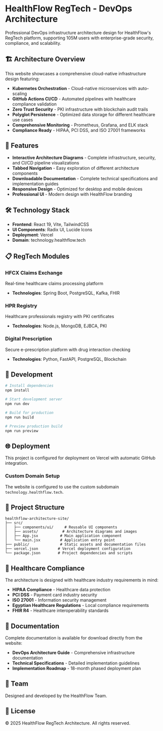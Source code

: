 # HealthFlow RegTech - DevOps Architecture

Professional DevOps infrastructure architecture design for HealthFlow's RegTech platform, supporting 105M users with enterprise-grade security, compliance, and scalability.

## 🏗️ Architecture Overview

This website showcases a comprehensive cloud-native infrastructure design featuring:

- **Kubernetes Orchestration** - Cloud-native microservices with auto-scaling
- **GitHub Actions CI/CD** - Automated pipelines with healthcare compliance validation
- **Zero Trust Security** - PKI infrastructure with blockchain audit trails
- **Polyglot Persistence** - Optimized data storage for different healthcare use cases
- **Comprehensive Monitoring** - Prometheus, Grafana, and ELK stack
- **Compliance Ready** - HIPAA, PCI DSS, and ISO 27001 frameworks

## 🚀 Features

- **Interactive Architecture Diagrams** - Complete infrastructure, security, and CI/CD pipeline visualizations
- **Tabbed Navigation** - Easy exploration of different architecture components
- **Downloadable Documentation** - Complete technical specifications and implementation guides
- **Responsive Design** - Optimized for desktop and mobile devices
- **Professional UI** - Modern design with HealthFlow branding

## 🛠️ Technology Stack

- **Frontend**: React 19, Vite, TailwindCSS
- **UI Components**: Radix UI, Lucide Icons
- **Deployment**: Vercel
- **Domain**: technology.healthflow.tech

## 📋 RegTech Modules

### HFCX Claims Exchange
Real-time healthcare claims processing platform
- **Technologies**: Spring Boot, PostgreSQL, Kafka, FHIR

### HPR Registry
Healthcare professionals registry with PKI certificates
- **Technologies**: Node.js, MongoDB, EJBCA, PKI

### Digital Prescription
Secure e-prescription platform with drug interaction checking
- **Technologies**: Python, FastAPI, PostgreSQL, Blockchain

## 🔧 Development

```bash
# Install dependencies
npm install

# Start development server
npm run dev

# Build for production
npm run build

# Preview production build
npm run preview
```

## 🌐 Deployment

This project is configured for deployment on Vercel with automatic GitHub integration.

### Custom Domain Setup
The website is configured to use the custom subdomain `technology.healthflow.tech`.

## 📁 Project Structure

```
healthflow-architecture-site/
├── src/
│   ├── components/ui/     # Reusable UI components
│   ├── assets/           # Architecture diagrams and images
│   ├── App.jsx          # Main application component
│   └── main.jsx         # Application entry point
├── public/              # Static assets and documentation files
├── vercel.json         # Vercel deployment configuration
└── package.json        # Project dependencies and scripts
```

## 🏥 Healthcare Compliance

The architecture is designed with healthcare industry requirements in mind:

- **HIPAA Compliance** - Healthcare data protection
- **PCI DSS** - Payment card industry security
- **ISO 27001** - Information security management
- **Egyptian Healthcare Regulations** - Local compliance requirements
- **FHIR R4** - Healthcare interoperability standards

## 📖 Documentation

Complete documentation is available for download directly from the website:

- **DevOps Architecture Guide** - Comprehensive infrastructure documentation
- **Technical Specifications** - Detailed implementation guidelines
- **Implementation Roadmap** - 18-month phased deployment plan

## 👥 Team

Designed and developed by the HealthFlow Team.

## 📄 License

© 2025 HealthFlow RegTech Architecture. All rights reserved.

